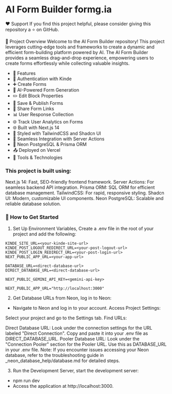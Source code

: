 # AI Form Builder formg.ia

❤️ Support
If you find this project helpful, please consider giving this repository a ⭐️ on GitHub.

📌 Project Overview
Welcome to the AI Form Builder repository! This project leverages cutting-edge tools and frameworks to create a dynamic and efficient form-building platform powered by AI. The AI Form Builder provides a seamless drag-and-drop experience, empowering users to create forms effortlessly while collecting valuable insights.

- 🌟 Features 
- 🔐 Authentication with Kinde
- ➕ Create Forms
- 🧠 AI-Powered Form Generation
- ✏️ Edit Block Properties
- 💾 Save & Publish Forms
- 🔗 Share Form Links
- 📊 User Response Collection
- 🌐 Track User Analytics on Forms
- 🌐 Built with Next.js 14
- 🎨 Styled with TailwindCSS and Shadcn UI
- 🚀 Seamless Integration with Server Actions
- 💾 Neon PostgreSQL & Prisma ORM
- 📤 Deployed on Vercel
- 🚀 Tools & Technologies

### This project is built using:

Next.js 14: Fast, SEO-friendly frontend framework.
Server Actions: For seamless backend API integration.
Prisma ORM: SQL ORM for efficient database management.
TailwindCSS: For rapid, responsive styling.
Shadcn UI: Modern, customizable UI components.
Neon PostgreSQL: Scalable and reliable database solution.

### 🔄 How to Get Started


1. Set Up Environment Variables, Create a .env file in the root of your project and add the following:

```env
KINDE_SITE_URL=<your-kinde-site-url>
KINDE_POST_LOGOUT_REDIRECT_URL=<your-post-logout-url>
KINDE_POST_LOGIN_REDIRECT_URL=<your-post-login-url>
NEXT_PUBLIC_APP_URL=<your-app-url>

DATABASE_URL=<direct-database-url>
DIRECT_DATABASE_URL=<direct-database-url>

NEXT_PUBLIC_GEMINI_API_KEY=<gemini-api-key>

NEXT_PUBLIC_APP_URL="http://localhost:3000"
```

2. Get Database URLs from Neon, log in to Neon:

- Navigate to Neon and log in to your account.
Access Project Settings:

Select your project and go to the Settings tab.
Find URLs:

Direct Database URL: Look under the connection settings for the URL labeled "Direct Connection". Copy and paste it into your .env file as DIRECT_DATABASE_URL.
Pooler Database URL: Look under the "Connection Pooler" section for the Pooler URL. Use this as DATABASE_URL in your .env file.
Note: If you encounter issues accessing your Neon database, refer to the troubleshooting guide in \_neon_database_help/database.md for detailed steps.

3. Run the Development Server, start the development server:
- npm run dev
- Access the application at http://localhost:3000.
